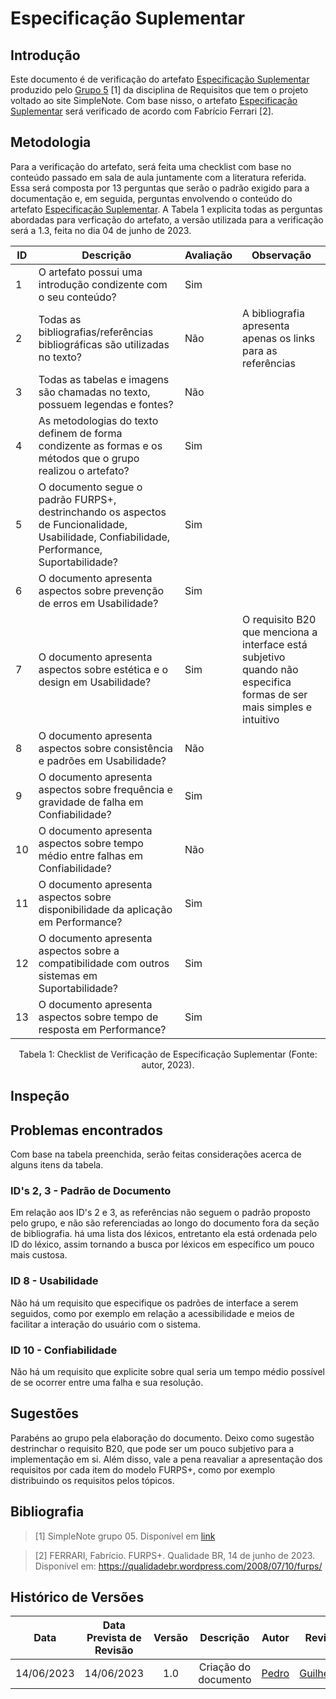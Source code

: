 # Especificação Suplementar 
## Introdução
Este documento é de verificação do artefato [Especificação Suplementar](https://requisitos-de-software.github.io/2023.1-Simplenote/modelagem/especificacao_suplementar/) produzido pelo [Grupo 5](https://requisitos-de-software.github.io/2023.1-Simplenote/) [1] da disciplina de Requisitos que tem o projeto voltado ao site SimpleNote. Com base nisso, o artefato [Especificação Suplementar](https://requisitos-de-software.github.io/2023.1-Simplenote/modelagem/especificacao_suplementar/) será verificado de acordo com Fabrício Ferrari [2].

## Metodologia
Para a verificação do artefato, será feita uma checklist com base no conteúdo passado em sala de aula juntamente com a literatura referida. Essa será composta por 13 perguntas que serão o padrão exigido para a documentação e, em seguida, perguntas envolvendo o conteúdo do artefato [Especificação Suplementar](https://requisitos-de-software.github.io/2023.1-Simplenote/modelagem/especificacao_suplementar/). A Tabela 1 explicita todas as perguntas abordadas para verficação do artefato, a versão utilizada para a verificação será a 1.3, feita no dia 04 de junho de 2023.


| ID | Descrição | Avaliação | Observação |
| --- | --- | --- | --- |
| 1 | O artefato possui uma introdução condizente com o seu conteúdo? | Sim |  |
| 2 | Todas as bibliografias/referências bibliográficas são utilizadas no texto? | Não | A bibliografia apresenta apenas os links para as referências |
| 3 | Todas as tabelas e imagens são chamadas no texto, possuem legendas e fontes? | Não |  |
| 4 | As metodologias do texto definem de forma condizente as formas e os métodos que o grupo realizou o artefato? | Sim |  |
| 5 | O documento segue o padrão FURPS+, destrinchando os aspectos de Funcionalidade, Usabilidade, Confiabilidade, Performance, Suportabilidade? | Sim |  |
| 6 | O documento apresenta aspectos sobre prevenção de erros em Usabilidade? | Sim |  |
| 7 | O documento apresenta aspectos sobre estética e o design em Usabilidade? | Sim | O requisito B20 que menciona a interface está subjetivo quando não especifica formas de ser mais simples e intuitivo |
| 8 | O documento apresenta aspectos sobre consistência e padrões em Usabilidade? | Não |  |
| 9 | O documento apresenta aspectos sobre frequência e gravidade de falha em Confiabilidade? | Sim |  |
| 10 | O documento apresenta aspectos sobre tempo médio entre falhas em Confiabilidade? | Não |  |
| 11 | O documento apresenta aspectos sobre disponibilidade da aplicação em Performance? | Sim |  |
| 12 | O documento apresenta aspectos sobre a compatibilidade com outros sistemas em Suportabilidade? | Sim |  |
| 13 | O documento apresenta aspectos sobre tempo de resposta em Performance? | Sim |  |
<p><center>Tabela 1: Checklist de Verificação de Especificação Suplementar (Fonte: autor, 2023).</center></p>

## Inspeção

## Problemas encontrados
Com base na tabela preenchida, serão feitas considerações acerca de alguns itens da tabela.

### ID's 2, 3 - Padrão de Documento
Em relação aos ID's 2 e 3, as referências não seguem o padrão proposto pelo grupo, e não são referenciadas ao longo do documento fora da seção de bibliografia. há uma lista dos léxicos, entretanto ela está ordenada pelo ID do léxico, assim tornando a busca por léxicos em específico um pouco mais custosa.

### ID 8 - Usabilidade
Não há um requisito que especifique os padrões de interface a serem seguidos, como por exemplo em relação a acessibilidade e meios de facilitar a interação do usuário com o sistema.

### ID 10 - Confiabilidade
Não há um requisito que explicite sobre qual seria um tempo médio possível de se ocorrer entre uma falha e sua resolução.

## Sugestões
Parabéns ao grupo pela elaboração do documento. Deixo como sugestão destrinchar o requisito B20, que pode ser um pouco subjetivo para a implementação em si. Além disso, vale a pena reavaliar a apresentação dos requisitos por cada item do modelo FURPS+, como por exemplo distribuindo os requisitos pelos tópicos.


## Bibliografia
> [1] SimpleNote grupo 05. Disponível em [link](https://requisitos-de-software.github.io/2023.1-Simplenote/)

> [2] FERRARI, Fabrício. FURPS+. Qualidade BR, 14 de junho de 2023. Disponível em: [<https://qualidadebr.wordpress.com/2008/07/10/furps/>](https://qualidadebr.wordpress.com/2008/07/10/furps/)


## Histórico de Versões
|    Data    | Data Prevista de Revisão | Versão | Descrição | Autor |  Revisor |
| :--------: | :----------------------: | :----: | :-------: | :---: | :------: |
| 14/06/2023 |        14/06/2023        |  1.0   | Criação do documento | [Pedro](https://github.com/pedrobarbosaocb) | [Guilherme](https://github.com/guilhermekishimoto) |